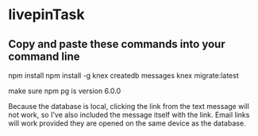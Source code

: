 # livepinTask


## Copy and paste these commands into your command line
npm install
npm install -g knex
createdb messages
knex migrate:latest

make sure npm pg is version 6.0.0


Because the database is local, clicking the link from the text message will not work, so I've also included the message itself with the link.
Email links will work provided they are opened on the same device as the database.
